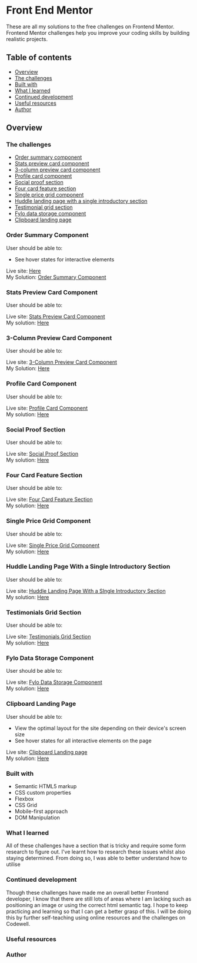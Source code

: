 # Front End Mentor
These are all my solutions to the free challenges on Frontend Mentor. Frontend Mentor challenges help you improve your coding skills by building realistic projects.

## Table of contents

- [Overview](#overview)
- [The challenges](#the-challenges) 
- [Built with](#built-with)
- [What I learned](#what-i-learned)
- [Continued development](#continued-development)
- [Useful resources](#useful-resources)
- [Author](#author)

## Overview

### The challenges

- [Order summary component](#order-summary-component)
- [Stats preview card component](#stats-preview-card-component)
- [3-column preview card component](#3-column-preview-card-component)
- [Profile card component](#profile-card-component)
- [Social proof section](#social-proof-section)
- [Four card feature section](#four-card-feature-section)
- [Single price grid component](#single-price-grid-component)
- [Huddle landing page with a single introductory section](#huddle-landing-page-with-a-single-introductory-section)
- [Testimonial grid section](#testimonial-grid-section)
- [Fylo data storage component](#fylo-data-storage-component)
- [Clipboard landing page](#clipboard-landing-page)

### Order Summary Component
User should be able to:
- See hover states for interactive elements

Live site: [Here](https://order-summary-component-vc.netlify.app)
<br>
My Solution: [Order Summary Component](https://github.com/vinhchugg/order-summary-component)

### Stats Preview Card Component
User should be able to:

Live site: [Stats Preview Card Component](https://stats-preview-card-component-vc.netlify.app)
<br>
My solution: [Here](https://github.com/vinhchugg/stats-preview-card-component)

### 3-Column Preview Card Component
User should be able to:

Live site: [3-Column Preview Card Component](https://3-column-preview-card-component-vc.netlify.app)
<br>
My Solution: [Here](https://github.com/vinhchugg/3-column-preview-card-component)

### Profile Card Component
User should be able to:

Live site: [Profile Card Component](https://profile-card-component-vc.netlify.app)
<br>
My solution: [Here](https://github.com/vinhchugg/profile-card-component)

### Social Proof Section
User should be able to:

Live site: [Social Proof Section](https://social-proof-section-vc.netlify.app)
<br>
My solution: [Here](https://github.com/vinhchugg/social-proof-section)

### Four Card Feature Section
User should be able to:

Live site: [Four Card Feature Section](https://four-card-feature-section-vc.netlify.app)
<br>
My solution: [Here](https://github.com/vinhchugg/four-card-feature-section)

### Single Price Grid Component
User should be able to:

Live site: [Single Price Grid Component](https://app.netlify.com/sites/single-price-grid-component-vc/overview)
<br>
My solution: [Here](https://github.com/vinhchugg/single-price-grid-component)

### Huddle Landing Page With a Single Introductory Section
User should be able to:

Live site: [Huddle Landing Page With a SIngle Introductory Section](https://app.netlify.com/sites/huddle-landing-page-with-a-single-introductory-section-vc/overview)
<br>
My solution: [Here](https://github.com/vinhchugg/huddle-landing-page-with-a-single-introductory-section)

### Testimonials Grid Section
User should be able to:

Live site: [Testimonials Grid Section](https://testimonials-grid-section-vc.netlify.app)
<br>
My solution: [Here](https://github.com/vinhchugg/testimonials-grid-section)

### Fylo Data Storage Component
User should be able to:

Live site: [Fylo Data Storage Component](https://fylo-data-storage-component-vc.netlify.app)
<br>
My solution: [Here](https://github.com/vinhchugg/fylo-data-storage-component)

### Clipboard Landing Page
User should be able to:
- View the optimal layout for the site depending on their device's screen size
- See hover states for all interactive elements on the page

Live site: [Clipboard Landing page](https://clipboard-landing-page-vc.netlify.app)
<br>
My solution: [Here](https://github.com/vinhchugg/clipboard-landing-page)

### Built with

- Semantic HTML5 markup
- CSS custom properties
- Flexbox
- CSS Grid
- Mobile-first approach
- DOM Manipulation

### What I learned

All of these challenges have a section that is tricky and require some form research to figure out. I've learnt how to research these issues whilst also staying determined. From doing so, I was able to better understand how to utilise 

### Continued development

Though these challenges have made me an overall better Frontend developer, I know that there are still lots of areas where I am lacking such as positioning an image or using the correct html semantic tag. I hope to keep practicing and learning so that I can get a better grasp of this. I will be doing this by further self-teaching using online resources and the challenges on Codewell.

### Useful resources



### Author

